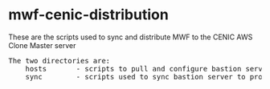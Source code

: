 mwf-cenic-distribution
======================

These are the scripts used to sync and distribute MWF to the CENIC AWS Clone Master server

<pre>
The two directories are:
	hosts		- scripts to pull and configure bastion server for production and stage purposes
	sync		- scripts used to sync bastion server to production and stage servers
</pre>
